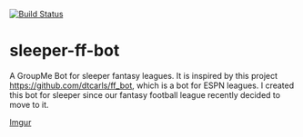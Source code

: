 [![Build Status](https://travis-ci.org/SwapnikKatkoori/sleeper-ff-bot.svg?branch=master)](https://travis-ci.org/SwapnikKatkoori/sleeper-ff-bot)
# sleeper-ff-bot
A GroupMe Bot for sleeper fantasy leagues. It is inspired by this project https://github.com/dtcarls/ff_bot, which is a bot for ESPN leagues. I created this bot for sleeper since our fantasy football league recently decided to move to it. 

[Imgur](https://i.imgur.com/KV1Oh6K.jpg)
